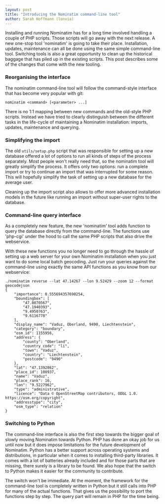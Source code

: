 ```yaml
---
layout: post
title: "Introducing the Nominatim command-line tool"
author: Sarah Hoffmann (lonvia)
---
```



Installing and running Nominatim has for a long time involved handling a couple of PHP scripts. Those scripts will go away with the next release. A new one-stop tool 'nominatim' is going to take their place. Installation, updates, maintenance can all be done using the same simple command-line tool. Switching tools is also a great opportunity to clean up the historical baggage that has piled up in the existing scripts. This post describes some of the changes that come with the new tooling.

### Reorganising the interface

The nominatim command-line tool will follow the command-style interface that
has become very popular with git:

    nominatim <command> [<parameter> ...]

There is no 1:1 mapping between new commands and the old-style PHP scripts.
Instead we have tried to clearly distinguish between the different tasks in
the life-cycle of maintaining a Nominatim installation: imports, updates,
maintenance and querying.

### Simplifying the import

The old `utils/setup.php` script that was responsible for setting up a new database
offered a lot of options to run all kinds of steps of the process separately.
Most people won't really need that, so the nominatim tool will greatly simplify
the process. It offers only two options: run a complete import or try to
continue an import that was interrupted for some reason. This will hopefully
simplify the task of setting up a new database for the average user.

Cleaning up the import script also allows to offer more advanced installation
models in the future like running an import without super-user rights to the
database.

### Command-line query interface

As a completely new feature, the new 'nominatim' tool adds function to query
the database directly from the command-line. The functions use 'php-cgi'
under the hood to call the same PHP scripts that also drive the webservice.

With these new functions you no longer need to go through the hassle of setting
up a web server for your own Nominatim installation when you just want to
do some local batch geocoding. Just run your queries against the command-line
using exactly the same API functions as you know from our webservice:

    ./nominatim reverse --lat 47.14267 --lon 9.52429 --zoom 12 --format geocodejson
    {
        "importance": 0.555694357690254,
        "boundingbox": [
            "47.0870567",
            "47.1940393",
            "9.4950763",
            "9.6116778"
        ],
        "display_name": "Vaduz, Oberland, 9490, Liechtenstein",
        "category": "boundary",
        "osm_id": 1155956,
        "address": {
            "county": "Oberland",
            "country_code": "li",
            "town": "Vaduz",
            "country": "Liechtenstein",
            "postcode": "9490"
        },
        "lat": "47.1392862",
        "place_id": 108937,
        "name": "Vaduz",
        "place_rank": 16,
        "lon": "9.5227962",
        "type": "administrative",
        "licence": "Data © OpenStreetMap contributors, ODbL 1.0. https://osm.org/copyright",
        "addresstype": "city",
        "osm_type": "relation"
    }

### Switching to Python

The command-line interface is also the first step towards the bigger goal of
slowly moving Nominatim towards Python. PHP has done an okay job for us until
now but it does impose limitations for the future development of Nominatim.
Python has a better support across operating systems and distributions, in
particular when it comes to installing third-party libraries. It
comes with a lot of batteries already included and for those parts that are
missing, there surely is a library to be found. We also hope that the switch
to Python makes it easier for the community to contribute.

The switch won't be immediate. At the moment, the framework for the command-line
tool is completely written in Python but it still calls into PHP for many of
the actual functions. That gives us the possibility to port the functions step
by step. The query part will remain in PHP for the time being.
